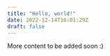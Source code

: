 ```yaml
---
title: "Hello, world!"
date: 2022-12-14T16:01:29Z
draft: false
---
```


More content to be added soon :)